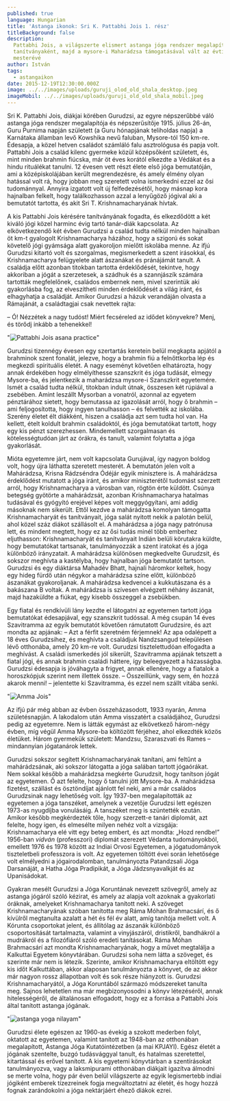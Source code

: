 ```yaml
---
published: true
language: Hungarian
title: 'Astanga ikonok: Sri K. Pattabhi Jois 1. rész'
titleBackground: false
description:
  Pattabhi Jois, a világszerte elismert astanga jóga rendszer megalapítója és tanítója, fiatal korától Krishnamacharya
  tanítványaként, majd a mysore-i Maharádzsa támogatásával vált az évtizedek során a jóga egyik legbefolyásosabb
  mesterévé
author: István
tags:
  - astangaikon
date: 2015-12-19T12:30:00.000Z
image: ../../images/uploads/guruji_olod_old_shala_desktop.jpeg
imageMobil: ../../images/uploads/guruji_old_old_shala_mobil.jpeg
---
```


Sri K. Pattabhi Jois, diákjai körében Gurudzsi, az egyre népszerűbbé váló astanga jóga rendszer megalapítója és
népszerűsítője 1915. július 26-án, Guru Purnima napján született (a Guru hónapjának teliholdas napja) a Karnátaka
államban levő Kowshika nevű faluban, Mysore-tól 150 km-re. Édesapja, a közel hetven családot számláló falu asztrológusa
és papja volt. Pattabhi Jois a család kilenc gyermeke közül középsőként született, és, mint minden brahmin fiúcska, már
öt éves korától elkezdte a Védákat és a hindu rituálékat tanulni. 12 évesen vett részt élete első jóga bemutatóján, ami
a középiskolájában került megrendezésre, és amely élmény olyan hatással volt rá, hogy jobban meg szeretett volna
ismerkedni ezzel az ősi tudománnyal. Annyira izgatott volt új felfedezésétől, hogy másnap kora hajnalban felkelt, hogy
találkozhasson azzal a lenyűgöző jógival aki a bemutatót tartotta, és akit Sri T. Krishnamacharyának hívtak.

A kis Pattabhi Jois kérésére tanítványának fogadta, és elkezdődött a két kiváló jógi közel harminc évig tartó tanár-diák
kapcsolata. Az elkövetkezendő két évben Gurudzsi a család tudta nélkül minden hajnalban öt km-t gyalogolt
Krishnamacharya házához, hogy a szigorú és sokat követelő jógi gyámsága alatt gyakoroljon mielőtt iskolába menne. Az
ifjú Gurudzsi kitartó volt és szorgalmas, megismerkedett a szent irásokkal, és Krishnamacharya felügyelete alatt
ászanákat és pránájámát tanult. A családja előtt azonban titokban tartotta érdeklődését, tekintve, hogy akkoriban a
jógát a szerzetesek, a szádhuk és a szannjászík számára tartották megfelelőnek, családos embernek nem, mivel szerintük
aki gyakorlásba fog, az elveszítheti minden érdeklődését a világ iránt, és elhagyhatja a családját. Amikor Gurudzsi a
házuk verandáján olvasta a Rámajánát, a családtagjai csak nevettek rajta:

– Ó! Nézzétek a nagy tudóst! Miért fecséreled az idődet könyvekre? Menj, és törődj inkább a tehenekkel!

"![Pattabhi Jois asana practice](/blogpostimages/p4.jpg.webp)"

Gurudzsi tizennégy évesen egy szertartás keretein belül megkapta apjától a brahminok szent fonalát, jelezve, hogy a
brahmin fiú a felnőttkorba lép és megkezdi spirituális életét. A nagy eseményt követően elhatározta, hogy annak
érdekében hogy elmélyíthesse szanszkrit és jóga tudását, elmegy Mysore-ba, és jelentkezik a maharádzsa mysore-i
Szanszkrit egyetemére. Ismét a család tudta nélkül, titokban indult útnak, összesen két rúpiával a zsebében. Amint
leszállt Mysorban a vonatról, azonnal az egyetem pénztárához sietett, hogy bemutassa az igazolását arról, hogy ő brahmin
– ami feljogosította, hogy ingyen tanulhasson – és felvették az iskolába. Szerény életet élt diákként, hiszen a családja
azt sem tudta hol van. Ha kellett, ételt koldult brahmin családoktól, és jóga bemutatókat tartott, hogy egy kis pénzt
szerezhessen. Mindemellett szorgalmasan és kötelességtudóan járt az órákra, és tanult, valamint folytatta a jóga
gyakorlását.

Mióta egyetemre járt, nem volt kapcsolata Gurujával, így nagyon boldog volt, hogy újra láthatta szeretett mesterét. A
bemutatón jelen volt a Mahárádzsa, Krisna Rádzséndra Ódéjár egyik minisztere is. A mahárádzsa érdeklődést mutatott a
jóga iránt, és amikor miniszterétől tudomást szerzett arról, hogy Krishnamacharya a városban van, rögtön érte küldött.
Csúnya betegség gyötörte a mahárádzsát, azonban Krishnamacharya hatalmas tudásával és gyógyító erejével képes volt
meggyógyítani, ami addig másoknak nem sikerült. Ettől kezdve a mahárádzsa komolyan támogatta Krishnamacharyát és
tanítványait, jóga salát nyitott nekik a palotán belül, ahol közel száz diákot szállásolt el. A mahárádzsa a jóga nagy
patrónusa lett, és mindent megtett, hogy ez az ősi tudás minél több emberhez eljuthasson: Krishnamacharyát és
tanítványait Indián belüli körutakra küldte, hogy bemutatókat tartsanak, tanulmányozzák a szent iratokat és a jóga
különböző irányzatait. A mahárádzsa különösen megkedvelte Gurudzsit, és sokszor meghívta a kastélyba, hogy hajnalban
jóga bemutatót tartson. Gurudzsi és egy diáktársa Mahadév Bhatt, hajnali háromkor keltek, hogy egy hideg fürdő után
négykor a mahárádzsa színe előtt, különböző ászanákat gyakoroljanak. A mahárádzsa kedvencei a kukkutászana és a
bakászana B voltak. A mahárádzsa is szívesen elvégzett néhány ászanát, majd hazaküldte a fiúkat, egy kisebb összeggel a
zsebükben.

Egy fiatal és rendkívüli lány kezdte el látogatni az egyetemen tartott jóga bemutatókat édesapjával, egy szanszkrit
tudóssal. A még csupán 14 éves Szavitramma az egyik bemutatót követően rámutatott Gurudzsire, és azt mondta az apjának:
– Azt a férfit szeretném férjemnek! Az apa odalépett a 18 éves Gurudzsihez, és meghívta a családjuk Nandzsangud
településen lévő otthonába, amely 20 km-re volt. Gurudzsi tisztelettudóan elfogadta a meghívást. A családi ismerkedés
jól sikerült, Szavitramma apjának tetszett a fiatal jógi, és annak brahmin családi háttere, így beleegyezett a
házasságba. Gurudzsi édesapja is jóváhagyta a frigyet, annak ellenére, hogy a fiatalok a horoszkópjuk szerint nem
illettek össze. – Összeillünk, vagy sem, én hozzá akarok menni! – jelentette ki Szavitramma, és ezzel nem szállt vitába
senki.

"![Amma Jois](/blogpostimages/ammag.jpg.webp)"

Az ifjú pár még abban az évben összeházasodott, 1933 nyarán, Amma születésnapján. A lakodalom után Amma visszatért a
családjához, Gurudzsi pedig az egyetemre. Nem is látták egymást az elkövetkező három-négy évben, míg végül Amma
Mysore-ba költözött férjéhez, ahol elkezdték közös életüket. Három gyermekük született: Mandzsu, Szaraszvati és Rames –
mindannyian jógatanárok lettek.

Gurudzsi sokszor segített Krishnamacharyának tanítani, ami feltűnt a mahárádzsának, aki sokszor látogatta a jóga salában
tartott jógaórákat. Nem sokkal később a mahárádzsa megkérte Gurudzsit, hogy tanítson jógát az egyetemen. Ő azt felelte,
hogy ő tanulni jött Mysore-ba. A mahárádzsa fizetést, szállást és ösztöndíjat ajánlott fel neki, ami a már családos
Gurudzsinak nagy lehetőség volt. Így 1937-ben megalapították az egyetemen a jóga tanszéket, amelynek a vezetője Gurudzsi
lett egészen 1973-as nyugdíjba vonulásáig. A tanszéket meg is szüntették ezután. Amikor később megkérdezték tőle, hogy
szerzett-e tanári diplomát, azt felelte, hogy igen, és elmesélte milyen nehéz volt a vizsgája: Krishnamacharya elé vitt
egy beteg embert, és azt mondta: „Hozd rendbe!” 1956-ban _vidván_ (professzori) diplomát szerezett Védanta
tudományokból, emellett 1976 és 1978 között az Indiai Orvosi Egyetemen, a jógatudományok tiszteletbeli professzora is
volt. Az egyetemen töltött évei során lehetősége volt elmélyedni a jógairodalomban, tanulmányozta Patandzsali Jóga
Darsanáját, a Hatha Jóga Pradipikát, a Jóga Jádzsnyavalkját és az Upanisádokat.

Gyakran mesélt Gurudzsi a Jóga Koruntának nevezett szövegről, amely az astanga jógáról szóló kézirat, és amely az alapja
volt azoknak a gyakorlati óráknak, amelyeket Krishnamacharya tanított neki. A szöveget Krishnamacharyának szóban
tanította meg Ráma Móhan Brahmacsárí, és ő kívülről megtanulta azalatt a hét és fél év alatt, amíg tanítója mellett
volt. A Kórunta csoportokat jelent, és állítólag az ászanák különböző csoportosítását tartalmazta, valamint a
vinyjászáról, dristikről, bandhákról a mudrákról és a filozófiáról szóló eredeti tanításokat. Ráma Móhan Brahmacsárí azt
mondta Krishnamacharyának, hogy a művet megtalálja a Kalkuttai Egyetem könyvtárában. Gurudzsi soha nem látta a szöveget,
és szerinte már nem is létezik. Szerinte, amikor Krishnamacharya eltöltött egy kis időt Kalkuttában, akkor alaposan
tanulmányozta a könyvet, de az akkor már nagyon rossz állapotban volt és sok része hiányzott is. Gurudzsi
Krishnamacharyától, a Jóga Koruntából származó módszereket tanulta meg. Sajnos lehetetlen ma már megbizonyosodni a könyv
létezéséről, annak hitelességéről, de általánosan elfogadott, hogy ez a forrása a Pattabhi Jois által tanított astanga
jógának.

"![astanga yoga nilayam](/blogpostimages/an.jpg.webp)"

Gurudzsi élete egészen az 1960-as évekig a szokott mederben folyt, oktatott az egyetemen, valamint tanított az 1948-ban
az otthonában megalapított, Astanga Jóga Kutatóintézetben (a mai KPJAYI). Egész életét a jógának szentelte, buzgó
tudásvággyal tanult, és hatalmas szeretettel, kitartással és erővel tanított. A kis egyetemi könyvtárban a szentírásokat
tanulmányozva, vagy a laksmipurami otthonában diákjait igazítva álmodni se merte volna, hogy pár éven belül világszerte
az egyik legismertebb indiai jógiként emberek tízezreinek fogja megváltoztatni az életét, és hogy hozzá fognak
zarándokolni a jóga nektárjáért éhező diákok ezrei.
